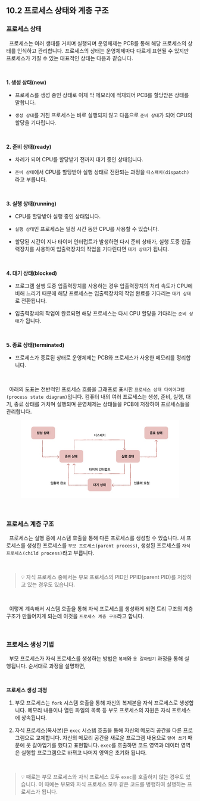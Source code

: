 ## 10.2 프로세스 상태와 계층 구조

### 프로세스 상태

&nbsp;&nbsp;프로세스는 여러 생태를 거치며 실행되며 운영체제는 PCB를 통해 해당 프로세스의 상태를 인식하고 관리합니다. 프로세스의 상태는 운영체제마다 다르게 표현될 수 있지만 프로세스가 가질 수 있는 대표적인 상태는 다음과 같습니다.

<br>

**1. 생성 상태(new)**

- 프로세스를 생성 중인 상태로 이제 막 메모리에 적재되어 PCB를 할당받은 상태를 말합니다.

- `생성 상태`를 거친 프로세스는 바로 실행되지 않고 다음으로 `준비 상태`가 되어 CPU의 할당을 기다립니다.

<br>

**2. 준비 상태(ready)**

- 차례가 되어 CPU를 할당받기 전까지 대기 중인 상태입니다.

- `준비 상태`에서 CPU를 할당받아 실행 상태로 전환되는 과정을 `디스패치(dispatch)`라고 부릅니다.

<br>

**3. 실행 상태(running)**

- CPU를 할당받아 실행 중인 상태입니다.

- `실행 상태`인 프로세스는 일정 시간 동안 CPU를 사용할 수 있습니다.
- 할당된 시간이 지나 타이머 인터럽트가 발생하면 다시 준비 상태가, 실행 도중 입출력장치를 사용하여 입출력장치의 작업을 기다린다면 `대기 상태`가 됩니다.

<br>

**4. 대기 상태(blocked)**

- 프로그램 실행 도중 입출력장치를 사용하는 경우 입출력장치의 처리 속도가 CPU에 비해 느리기 때문에 해당 프로세스는 입출력장치의 작업 완료를 기다리는 `대기 상태`로 전환됩니다.

- 입출력장치의 작업이 완료되면 해당 프로세스는 다시 CPU 할당을 기다리는 `준비 상태`가 됩니다.

<br>

**5. 종료 상태(terminated)**

- 프로세스가 종료된 상태로 운영체제는 PCB와 프로세스가 사용한 메모리를 정리합니다.

<br>

&nbsp;&nbsp;아래의 도표는 전반적인 프로세스 흐름을 그래프로 표시한 `프로세스 상태 다이어그램(process state diagram)`입니다. 컴퓨터 내의 여러 프로세스는 생성, 준비, 실행, 대기, 종료 상태를 거치며 실행되며 운영체제는 상태들을 PCB에 저장하여 프로세스들을 관리합니다.

<figure align="center">
  <img src="../images/%ED%94%84%EB%A1%9C%EC%84%B8%EC%8A%A4%EC%83%81%ED%83%9C%EB%8B%A4%EC%9D%B4%EC%96%B4%EA%B7%B8%EB%9E%A8.jpg" style="width: 600px" />
</figure>

<br>

### 프로세스 계층 구조

&nbsp;&nbsp;프로세스는 실행 중에 시스템 호출을 통해 다른 프로세스를 생성할 수 있습니다. 새 프로세스를 생성한 프로세스를 `부모 프로세스(parent process)`, 생성된 프로세스를 `자식 프로세스(child process)`라고 부릅니다.

<br>

> 💡 자식 프로세스 중에서는 부모 프로세스의 PID인 PPID(parent PID)를 저장하고 있는 경우도 있습니다.

<br>

&nbsp;&nbsp;이렇게 계속해서 시스템 호출을 통해 자식 프로세스를 생성하게 되면 트리 구조의 계층 구조가 만들어지게 되는데 이것을 `프로세스 계층 구조`라고 합니다.

<br>

### 프로세스 생성 기법

&nbsp;&nbsp;부모 프로세스가 자식 프로세스를 생성하는 방법은 `복제`와 `옷 갈아입기` 과정을 통해 실행됩니다. 순서대로 과정을 설명하면,

<br>

**프로세스 생성 과정**

1. 부모 프로세스는 `fork` 시스템 호출을 통해 자신의 복제본을 자식 프로세스로 생성합니다. 메모리 내용이나 열린 파일의 목록 등 부모 프로세스의 자원은 자식 프로세스에 상속됩니다.

2. 자식 프로세스(복사본)은 `exec` 시스템 호출을 통해 자신의 메모리 공간을 다른 프로그램으로 교체합니다. 자신의 메모리 공간을 새로운 프로그램 내용으로 `덮어 쓰기` 때문에 옷 갈아입기를 했다고 표현합니다. `exec`를 호출하면 코드 영역과 데이터 영역은 실행할 프로그램으로 바뀌고 나머지 영역은 초기화 됩니다.

<br>

> 💡 때로는 부모 프로세스와 자식 프로세스 모두 `exec`를 호출하지 않는 경우도 있습니다. 이 때에는 부모와 자식 프로세스 모두 같은 코드를 병행하여 실행하는 프로세스가 됩니다.

<br>
